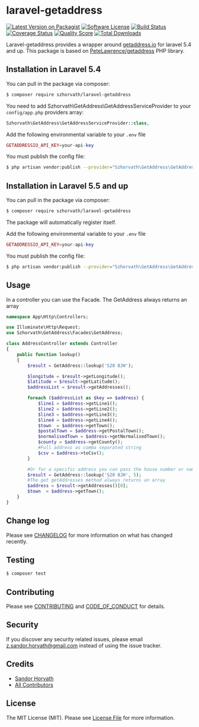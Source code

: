 # laravel-getaddress

[![Latest Version on Packagist][ico-version]][link-packagist]
[![Software License][ico-license]](LICENSE.md)
[![Build Status][ico-travis]][link-travis]
[![Coverage Status][ico-scrutinizer]][link-scrutinizer]
[![Quality Score][ico-code-quality]][link-code-quality]
[![Total Downloads][ico-downloads]][link-downloads]

Laravel-getaddress provides a wrapper around [getaddress.io](getaddress.io) for laravel 5.4 and up. This package is based on [PeteLawrence/getaddress](https://github.com/PeteLawrence/getaddress) PHP library.

## Installation in Laravel 5.4

You can pull in the package via composer:

```bash
$ composer require szhorvath/laravel-getaddress
```

You need to add Szhorvath\GetAddress\GetAddressServiceProvider to your `config/app.php` providers array:

```php
Szhorvath\GetAddress\GetAddressServiceProvider::class,
```

Add the following environmental variable to your `.env` file

```php
GETADDRESSIO_API_KEY=your-api-key
```

You must publish the config file:

```bash
$ php artisan vendor:publish --provider="Szhorvath\GetAddress\GetAddressServiceProvider"
```

## Installation in Laravel 5.5 and up

You can pull in the package via composer:

```bash
$ composer require szhorvath/laravel-getaddress
```

The package will automatically register itself.

Add the following environmental variable to your `.env` file

```php
GETADDRESSIO_API_KEY=your-api-key
```

You must publish the config file:

```bash
$ php artisan vendor:publish --provider="Szhorvath\GetAddress\GetAddressServiceProvider"
```

## Usage

In a controller you can use the Facade. The GetAddress always returns an array

```php
namespace App\Http\Controllers;

use Illuminate\Http\Request;
use Szhorvath\GetAddress\Facades\GetAddress;

class AddressController extends Controller
{
    public function lookup()
    {
        $result = GetAddress::lookup('S20 8JH');

        $longitude = $result->getLongitude();
        $latitude = $result->getLatitude();
        $addressList = $result->getAddresses();

        foreach ($addressList as $key => $address) {
            $line1 = $address->getLine1();
            $line2 = $address->getLine2();
            $line3 = $address->getLine3();
            $line4 = $address->getLine4();
            $town  = $address->getTown();
            $postalTown = $address->getPostalTown();
            $normalisedTown = $address->getNormalisedTown();
            $county = $address->getCounty();
            #Full address as comma separated string
            $csv = $address->toCsv();
        }

        #Or for a specific address you can pass the house number or name as second parameter
        $result = GetAddress::lookup('S20 8JH', 5);
        #The get getAddresses method always returns an array
        $address = $result->getAddresses()[0];
        $town  = $address->getTown();
    }
}
```

## Change log

Please see [CHANGELOG](CHANGELOG.md) for more information on what has changed recently.

## Testing

```bash
$ composer test
```

## Contributing

Please see [CONTRIBUTING](CONTRIBUTING.md) and [CODE_OF_CONDUCT](CODE_OF_CONDUCT.md) for details.

## Security

If you discover any security related issues, please email z.sandor.horvath@gmail.com instead of using the issue tracker.

## Credits

-   [Sandor Horvath][link-author]
-   [All Contributors][link-contributors]

## License

The MIT License (MIT). Please see [License File](LICENSE.md) for more information.

[ico-version]: https://img.shields.io/packagist/v/szhorvath/laravel-getaddress.svg?style=flat-square
[ico-license]: https://img.shields.io/badge/license-MIT-brightgreen.svg?style=flat-square
[ico-travis]: https://img.shields.io/travis/szhorvath/laravel-getaddress/master.svg?style=flat-square
[ico-scrutinizer]: https://img.shields.io/scrutinizer/coverage/g/szhorvath/laravel-getaddress.svg?style=flat-square
[ico-code-quality]: https://img.shields.io/scrutinizer/g/szhorvath/laravel-getaddress.svg?style=flat-square
[ico-downloads]: https://img.shields.io/packagist/dt/szhorvath/laravel-getaddress.svg?style=flat-square
[link-packagist]: https://packagist.org/packages/szhorvath/laravel-getaddress
[link-travis]: https://travis-ci.org/szhorvath/laravel-getaddress
[link-scrutinizer]: https://scrutinizer-ci.com/g/szhorvath/laravel-getaddress/code-structure
[link-code-quality]: https://scrutinizer-ci.com/g/szhorvath/laravel-getaddress
[link-downloads]: https://packagist.org/packages/szhorvath/laravel-getaddress
[link-author]: https://github.com/szhorvath
[link-contributors]: ../../contributors
